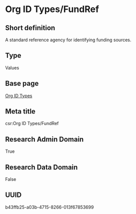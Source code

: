 # Org ID Types/FundRef
## Short definition
A standard reference agency for identifying funding sources.
## Type
Values
## Base page
[Org ID Types](../../Picklists/Org%20ID%20Types.md)
## Meta title
csr:Org ID Types/FundRef
## Research Admin Domain
True
## Research Data Domain
False
## UUID
b43ffb25-a03b-4715-8266-013f67853699

